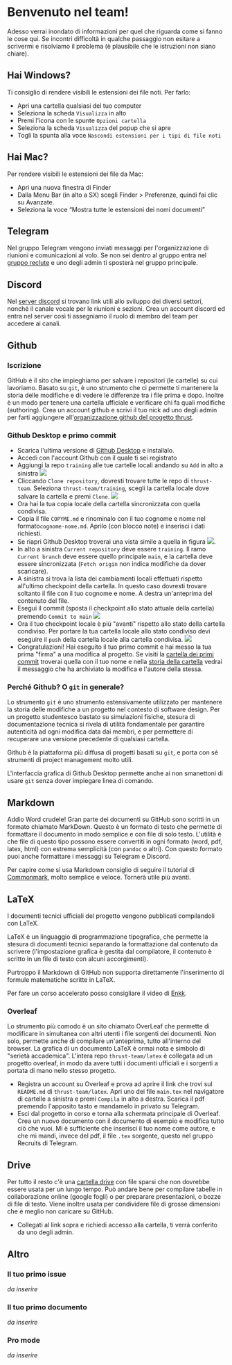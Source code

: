 ﻿# Benvenuto nel team!
Adesso verrai inondato di informazioni per quel che riguarda come si fanno le cose qui.
Se incontri difficoltà in qualche passaggio non esitare a scrivermi e risolviamo il problema (è plausibile che le istruzioni non siano chiare).

## Hai Windows?

Ti consiglio di rendere visibili le estensioni dei file noti. Per farlo:

- Apri una cartella qualsiasi del tuo computer
- Seleziona la scheda `Visualizza` in alto
- Premi l'icona con le spunte `Opzioni cartella`
- Seleziona la scheda `Visualizza` del popup che si apre
- Togli la spunta alla voce `Nascondi estensioni per i tipi di file noti`

## Hai Mac?

Per rendere visibili le estensioni dei file da Mac:

- Apri una nuova finestra di Finder
- Dalla Menu Bar (in alto a SX) scegli Finder > Preferenze, quindi fai clic su Avanzate.
- Seleziona la voce “Mostra tutte le estensioni dei nomi documenti”

## Telegram
Nel gruppo Telegram vengono inviati messaggi per l'organizzazione di riunioni e comunicazioni al volo. Se non sei dentro al gruppo entra nel [gruppo reclute](t.me/thrustrecruits) e uno degli admin ti sposterà nel gruppo principale.

## Discord
Nel [server discord](https://discord.gg/DjMsTrX) si trovano link utili allo sviluppo dei diversi settori, nonché il canale vocale per le riunioni e sezioni. Crea un account discord ed entra nel server così ti assegniamo il ruolo di membro del team per accedere ai canali.

## Github
### Iscrizione
GitHub è il sito che impieghiamo per salvare i repositori (le cartelle) su cui lavoriamo. Basato su `git`, è uno strumento che ci permette ti mantenere la storia delle modifiche e di vedere le differenze tra i file prima e dopo. Inoltre è un modo per tenere una cartella ufficiale e verificare chi fa quali modifiche (authoring).
Crea un account github e scrivi il tuo nick ad uno degli admin per farti aggiungere all'[organizzazione github del progetto thrust](https://github.com/thrust-team).

### Github Desktop e primo commit
- Scarica l'ultima versione di [Github Desktop](https://desktop.github.com/) e installalo.
- Accedi con l'account Github con il quale ti sei registrato
- Aggiungi la repo `training` alle tue cartelle locali andando su `Add` in alto a sinistra
  ![](img/github-desktop/add-repo.png)
- Cliccando  `Clone repository`, dovresti trovare tutte le repo di `thrust-team`. Seleziona `thrust-team/training`, scegli la cartella locale dove salvare la cartella e premi `Clone`. ![](img/github-desktop/clone-training-repo.png)
- Ora hai la tua copia locale della cartella sincronizzata con quella condivisa.
- Copia il file `COPYME.md` e rinominalo con  il tuo cognome e nome nel formato`cognome-nome.md`. Aprilo (con blocco note) e inserisci i dati richiesti.
- Se riapri Github Desktop troverai una vista simile a quella in figura ![](img/github-desktop/first-commit-pre-commit.png).
- In alto a sinistra `Current repository` deve essere `training`. Il ramo `Current branch` deve essere quello principale `main`, e la cartella deve essere sincronizzata (`Fetch origin` non indica modifiche da dover scaricare). 
- A sinistra si trova la lista dei cambiamenti locali effettuati rispetto all'ultimo checkpoint della cartella. In questo caso dovresti trovare soltanto il file con il tuo cognome e nome. A destra un'anteprima del contenuto del file.
- Esegui il commit (sposta il checkpoint allo stato attuale della cartella) premendo `Commit to main` ![](img/github-desktop/first-commit-commit.png)
- Ora il tuo checkpoint locale è più "avanti" rispetto allo stato della cartella condiviso. Per portare la tua cartella locale allo stato condiviso devi eseguire il `push` della cartella locale alla cartella condivisa. ![](img/github-desktop/first-commit-push.png)
- Congratulazioni! Hai eseguito il tuo primo commit e hai messo la tua prima "firma" a una modifica al progetto. Se visiti la [cartella dei primi commit](https://github.com/thrust-team/training/tree/main/first-commits) troverai quella con il tuo nome e nella [storia della cartella](https://github.com/thrust-team/training/commits/main/first-commits) vedrai il messaggio che ha archiviato la modifica e l'autore della stessa.

### Perché Github? O `git` in generale?

Lo strumento `git` è uno strumento estensivamente utilizzato per mantenere la storia delle modifiche a un progetto nel contesto di software design. Per un progetto studentesco bastato su simulazioni fisiche, stesura di documentazione tecnica si rivela di utilità fondamentale per garantire autenticità ad ogni modifica data dai membri, e per permettere di recuperare una versione precedente di qualsiasi cartella.

Github è la piattaforma più diffusa di progetti basati su `git`, e porta con sé strumenti di project management molto utili.

L'interfaccia grafica di Github Desktop permette anche ai non smanettoni di usare `git` senza dover impiegare linea di comando.


## Markdown
Addio Word crudele! Gran parte dei documenti su GitHub sono scritti in un formato chiamato MarkDown. Questo è un formato di testo che permette di formattare il documento in modo semplice e con file di solo testo. L'utilità è che file di questo tipo possono essere convertiti in ogni formato (word, pdf, latex, html) con estrema semplicità (con `pandoc` o altri). Con questo formato puoi anche formattare i messaggi su Telegram e Discord.

Per capire come si usa Markdown consiglio di seguire il tutorial di [Commonmark](https://commonmark.org/help/tutorial/), molto semplice e veloce. Tornerà utile più avanti.

## LaTeX
I documenti tecnici ufficiali del progetto vengono pubblicati compilandoli con LaTeX.

LaTeX è un linguaggio di programmazione tipografica, che permette la stesura di documenti tecnici separando la formattazione dal contenuto da scrivere (l'impostazione grafica è gestita dal compilatore, il contenuto è scritto in un file di testo con alcuni accorgimenti).

Purtroppo il Markdown di GitHub non supporta direttamente l'inserimento di formule matematiche scritte in LaTeX.

Per fare un corso accelerato posso consigliare il video di [Enkk](https://www.youtube.com/watch?v=e8vxRjpf95s).

### Overleaf
Lo strumento più comodo è un sito chiamato OverLeaf che permette di modificare in simultanea con altri utenti i file sorgenti dei documenti. Non solo, permette anche di compilare un'anteprima, tutto all'interno del browser. La grafica di un documento LaTeX è ormai nota e simbolo di "serietà accademica". L'intera repo `thrust-team/latex` è collegata ad un progetto overleaf, in modo da avere tutti i documenti ufficiali e i sorgenti a portata di mano nello stesso progetto.
- Registra un account su Overleaf e prova ad aprire il link che trovi sul `README.md`  di `thrust-team/latex`. Apri uno dei file `main.tex` nel navigatore di cartelle a sinistra e premi `Compila` in alto a destra. Scarica il pdf premendo l'apposito tasto e mandamelo in privato su Telegram.
- Esci dal progetto in corso e torna alla schermata principale di Overleaf. Crea un nuovo documento con il documento di esempio e modifica tutto ciò che vuoi. Mi è sufficiente che inserisci il tuo nome come autore, e che mi mandi, invece del pdf, il file `.tex` sorgente, questo nel gruppo Recruits di Telegram.

## Drive
Per tutto il resto c'è una [cartella drive](https://drive.google.com/drive/folders/1e2mxLXh0za5J9UVuKT-l3MwX0Z3ZBW0D) con file sparsi che non dovrebbe essere usata per un lungo tempo. Può andare bene per compilare tabelle in collaborazione online (google fogli) o per preparare presentazioni, o bozze di file di testo. Viene inoltre usata per condividere file di grosse dimensioni che è meglio non caricare su GitHub.
- Collegati al link sopra e richiedi accesso alla cartella, ti verrà conferito da uno degli admin.

## Altro
### Il tuo primo issue
_da inserire_

### Il tuo primo documento
_da inserire_

### Pro mode
_da inserire_
